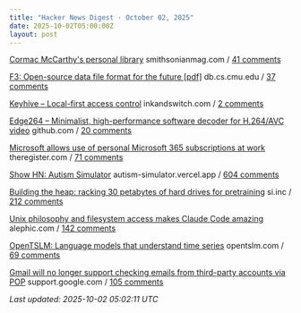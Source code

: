 ```yaml
---
title: "Hacker News Digest · October 02, 2025"
date: 2025-10-02T05:00:00Z
layout: post
---
```


[Cormac McCarthy's personal library](https://www.smithsonianmag.com/arts-culture/two-years-cormac-mccarthys-death-rare-access-to-personal-library-reveals-man-behind-myth-180987150/)  smithsonianmag.com / [41 comments](https://news.ycombinator.com/item?id=45444694)

[F3: Open-source data file format for the future [pdf]](https://db.cs.cmu.edu/papers/2025/zeng-sigmod2025.pdf)  db.cs.cmu.edu / [37 comments](https://news.ycombinator.com/item?id=45437759)

[Keyhive – Local-first access control](https://www.inkandswitch.com/keyhive/notebook/)  inkandswitch.com / [2 comments](https://news.ycombinator.com/item?id=45445114)

[Edge264 – Minimalist, high-performance software decoder for H.264/AVC video](https://github.com/tvlabs/edge264)  github.com / [20 comments](https://news.ycombinator.com/item?id=45443462)

[Microsoft allows use of personal Microsoft 365 subscriptions at work](https://www.theregister.com/2025/10/01/microsoft_consumer_copilot_corporate/)  theregister.com / [71 comments](https://news.ycombinator.com/item?id=45443304)

[Show HN: Autism Simulator](https://autism-simulator.vercel.app/)  autism-simulator.vercel.app / [604 comments](https://news.ycombinator.com/item?id=45438346)

[Building the heap: racking 30 petabytes of hard drives for pretraining](https://si.inc/posts/the-heap/)  si.inc / [212 comments](https://news.ycombinator.com/item?id=45438496)

[Unix philosophy and filesystem access makes Claude Code amazing](https://www.alephic.com/writing/the-magic-of-claude-code)  alephic.com / [142 comments](https://news.ycombinator.com/item?id=45437893)

[OpenTSLM: Language models that understand time series](https://www.opentslm.com/)  opentslm.com / [69 comments](https://news.ycombinator.com/item?id=45440431)

[Gmail will no longer support checking emails from third-party accounts via POP](https://support.google.com/mail/answer/16604719?hl=en)  support.google.com / [105 comments](https://news.ycombinator.com/item?id=45439670)


_Last updated: 2025-10-02 05:02:11 UTC_
